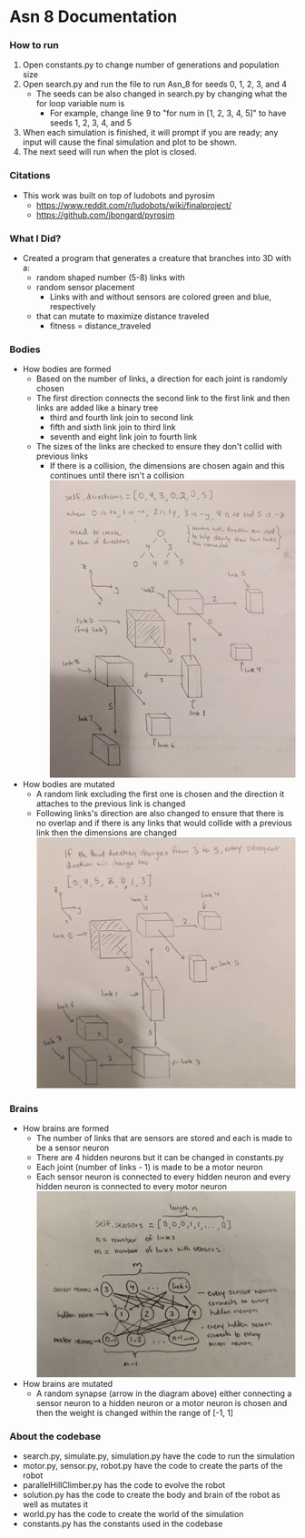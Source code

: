# Asn 8 Documentation

### How to run 
1. Open constants.py to change number of generations and population size
2. Open search.py and run the file to run Asn_8 for seeds 0, 1, 2, 3, and 4
    - The seeds can be also changed in search.py by changing what the for loop variable num is 
        - For example, change line 9 to "for num in [1, 2, 3, 4, 5]" to have seeds 1, 2, 3, 4, and 5
3. When each simulation is finished, it will prompt if you are ready; any input will cause the final simulation and plot to be shown.
4. The next seed will run when the plot is closed. 

### Citations 
- This work was built on top of ludobots and pyrosim
    - https://www.reddit.com/r/ludobots/wiki/finalproject/
    - https://github.com/jbongard/pyrosim 

### What I Did?
- Created a program that generates a creature that branches into 3D with a:
    - random shaped number (5-8) links with
    - random sensor placement
        - Links with and without sensors are colored green and blue, respectively
    - that can mutate to maximize distance traveled
        - fitness = distance_traveled

### Bodies
- How bodies are formed
    - Based on the number of links, a direction for each joint is randomly chosen
    - The first direction connects the second link to the first link and then links are added like a binary tree
        - third and fourth link join to second link
        - fifth and sixth link join to third link
        - seventh and eight link join to fourth link
    - The sizes of the links are checked to ensure they don't collid with previous links
        - If there is a collision, the dimensions are chosen again and this continues until there isn't a collision
![alt text](https://github.com/itsgohtime/mybots/blob/Asn-8/body_diagram.jpg)
- How bodies are mutated
    - A random link excluding the first one is chosen and the direction it attaches to the previous link is changed
    - Following links's direction are also changed to ensure that there is no overlap and if there is any links that would collide with a previous link then the dimensions are changed
![alt text](https://github.com/itsgohtime/mybots/blob/Asn-8/mutated_body.jpg)

### Brains
- How brains are formed
    - The number of links that are sensors are stored and each is made to be a sensor neuron
    - There are 4 hidden neurons but it can be changed in constants.py
    - Each joint (number of links - 1) is made to be a motor neuron
    - Each sensor neuron is connected to every hidden neuron and every hidden neuron is connected to every motor neuron
    ![alt text](https://github.com/itsgohtime/mybots/blob/Asn-8/brain_diagram.jpg)
- How brains are mutated
    - A random synapse (arrow in the diagram above) either connecting a sensor neuron to a hidden neuron or a motor neuron is chosen and then the weight is changed within the range of [-1, 1]

### About the codebase
- search.py, simulate.py, simulation.py have the code to run the simulation
- motor.py, sensor.py, robot.py have the code to create the parts of the robot
- parallelHillClimber.py has the code to evolve the robot
- solution.py has the code to create the body and brain of the robot as well as mutates it
- world.py has the code to create the world of the simulation
- constants.py has the constants used in the codebase